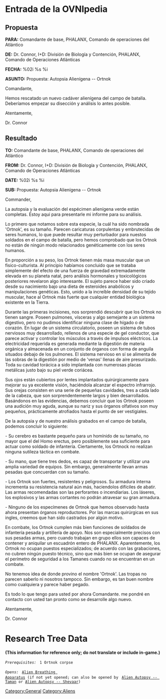 # Entrada de la OVNIpedia

## Propuesta

**PARA:** Comandante de base, PHALANX, Comando de operaciones del
Atlántico

**DE:** Dr. Connor, I+D: División de Biología y Contención, PHALANX,
Comando de Operaciones Atlánticas

**FECHA:** %02i %s %i

**ASUNTO:** Propuesta: Autopsia Alienígena -- Ortnok

Comandante,

Hemos rescatado un nuevo cadáver alienígena del campo de batalla.
Deberíamos empezar su disección y análisis lo antes posible.

Atentamente,

Dr. Connor

## Resultado

**TO:** Comandante de base, PHALANX, Comando de operaciones del
Atlántico

**FROM:** Dr. Connor, I+D: División de Biología y Contención, PHALANX,
Comando de Operaciones Atlánticas

**DATE:** %02i %s %i

**SUB:** Propuesta: Autopsia Alienígena -- Ortnok

Commander,

La autopsia y la evaluación del espécimen alienígena verde están
completas. Estoy aqui para presentarle mi informe para su análisis.

Lo primero que notamos sobre esta especie, la cuál ha sido nombrada
'Ortnok', es su tamaño. Parecen caricaturas corpulentas y embrutecidas
de seres humanos, lo que puede resultar muy perturbador para nuestos
soldados en el campo de batalla, pero hemos comprobado que los Ortnok no
están de ningún modo relacionados genéticamente con los seres humanos.

En proporción a su peso, los Ortnok tienen más masa muscular que un
fisico-culturista. Al principio habíamos concluido que se trataba
simplemente del efecto de una fuerza de gravedad extremadamente elevada
en su planeta natal, pero análisis hormonales y toxicológicos
posteriores revelaron algo interesante. El sujeto parece haber sido
criado desde su nacimiento bajo una dieta de esteroides anabólicos y
manipulaciones genéticas. Esto, unido a la increíble densidad de su
tejido muscular, hace al Ortnok más fuerte que cualquier entidad
biológica existente en la Tierra.

Durante las primeras incisiones, nos sorprendió descubrir que los Ortnok
no tienen sangre. Poseen pulmones, vísceras y algo semejante a un
sistema digestivo, pero no pudimos identificar ninguna clase de hígado o
de corazón. En lugar de un sistema circulatorio, poseen un sistema de
tubos nerviosos muy desarrollado, rellenos de una especie de gel
conductor, que parece activar y controlar los músculos a través de
impulsos eléctricos. La electricidad requerida es generada mediante la
digestión de materia orgánica y almacenada en un conjunto de órganos con
forma de anguila situados debajo de los pulmones. El sistema nervioso en
sí se alimenta de las sobras de la digestión por medio de 'venas' llenas
de aire presurizado. Toda su cavidad torácica a sido implantada con
numerosas placas metálicas justo bajo su piel verde coriácea.

Sus ojos están cubiertos por lentes implantados quirúrgicamente para
mejorar su ya excelente visión, haciéndola alcanzar el espectro
infrarrojo. Sus orejas consisten en una serie de pequeñas cavidades,
tres a cada lado de la cabeza, que son sorprendentemente largos y bien
desarrollados. Basándonos en las evidencias, debemos concluir que los
Ortnok poseen una audición muy aguda, aunque su nariz y sus órganos
olfativos son muy pequeños, prácticamente atrofiados hasta el punto de
ser vestigiales.

De la autopsia y de nuestro análisis grabados en el campo de batalla,
podemos concluir lo siguiente:

\- Su cerebro es bastante pequeño para un homínido de su tamaño, no
mayor que el del Homo erectus, pero posiblemente sea suficiente para
actuar como soldado de infantería. Ciertamente, los Ortnock no realizan
ninguna sutileza táctica en combate.

\- Su mano, que tiene tres dedos, es capaz de transportar y utilizar una
amplia variedad de equipos. Sin embargo, generalmente llevan armas
pesadas que concuerdan con su tamaño.

\- Los Ortnok son fuertes, resistentes y peligrosos. Su armadura interna
incrementa su resistencia natural aún más, haciendolos difíciles de
abatir. Las armas recomendadas son las perforantes o incendiarias. Los
láseres, los explosivos y las armas cortantes no podrán atravesar su
gran armadura.

\- Ninguno de los especímenes de Ortnok que hemos observado hasta ahora
presentan órganos reproductores. Por las marcas quirúrgicas en sus
ingles, creemos que han sido castrados por algún motivo.

En combate, los Ortnok cumplen más bien funciones de soldados de
infantería pesada y artillería de apoyo. Nos son especialmente precisos
con sus pesadas armas, pero cuando trabajan en grupo ellos son capaces
de contener y aniquilar un escuadrón entero de PHALANX. Aparentemente,
los Ortnok no ocupan puestos especializados; de acuerdo con las
grabaciones, no cubren ningún puesto técnico, sino que más bien se
ocupan de asegurar el perímetro de seguridad a los Tamanes cuando no se
encuentran en un combate.

No tenemos idea de donde provino el nombre 'Ortnok'. Las tropas no
parecen saberlo ni nosotros tampoco. Sin embargo, es tan buen nombre
como cualquiera y parece haber pegado.

Es todo lo que tengo para usted por ahora Comandante. me pondré en
contacto con usted tan pronto como se desarrolle algo nuevo.

Atentamente,

Dr. Connor

# Research Tree Data

**(This information for reference only; do not translate or include
in-game.)**

*`Prerequisites:`*
` 1 Ortnok corpse`

*`Opens:`*
` `[`Alien Breathing Apparatus`](Research/Alien_Breathing_Apparatus "wikilink")` (if not yet opened; can also be opened by`
` `[`Alien Autopsy -- Taman`](Aliens/Taman "wikilink")` or `[`Alien Autopsy -- Shevaar`](Aliens/Shevaar "wikilink")`)`

[Category:General](Category:General "wikilink")
[Category:Aliens](Category:Aliens "wikilink")